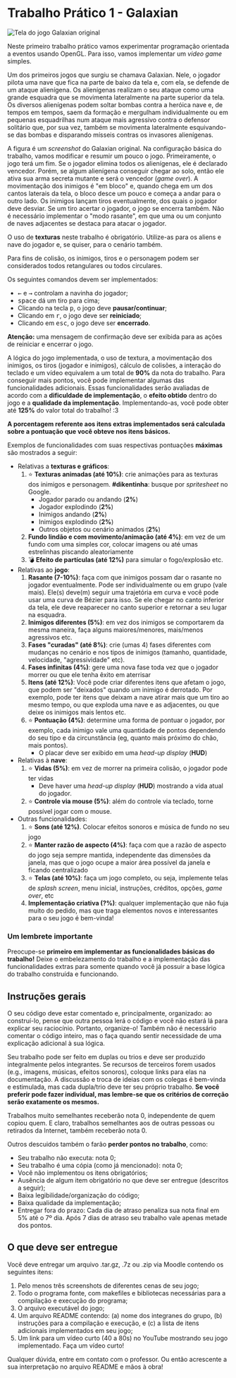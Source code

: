 # Trabalho Prático 1 - Galaxian

![Tela do jogo Galaxian original](images/galaxian-original.png)

Neste primeiro trabalho prático vamos experimentar programação orientada a
eventos usando OpenGL. Para isso, vamos implementar um _video game_ simples.

Um dos primeiros jogos que surgiu se chamava Galaxian. Nele, o jogador pilota
uma nave que fica na parte de baixo da tela e, com ela, se defende de um ataque
alienígena. Os alienígenas realizam o seu ataque como uma grande esquadra que
se movimenta lateralmente na parte superior da tela. Os diversos alienígenas
podem soltar bombas contra a heróica nave e, de tempos em tempos, saem da
formação e mergulham individualmente ou em pequenas esquadrilhas num ataque
mais agressivo contra o defensor solitário que, por sua vez, também se
movimenta lateralmente esquivando-se das bombas e disparando mísseis contras os
invasores alienígenas.

A figura é um _screenshot_ do Galaxian original. Na configuração básica
do trabalho, vamos modificar e resumir um pouco o jogo. Primeiramente, o jogo
terá um fim. Se o jogador elimina todos os alienígenas, ele é declarado
vencedor. Porém, se algum alienígena conseguir chegar ao solo, então ele ativa
sua arma secreta mutante e será o vencedor (_game over_). A movimentação dos
inimigos é "em bloco" e, quando chega em um dos cantos laterais da tela, o bloco
desce um pouco e começa a andar para o outro lado. Os inimigos lançam tiros
eventualmente, dos quais o jogador deve desviar. Se um tiro acertar o jogador,
o jogo se encerra também. Não é necessário implementar o "modo rasante",
em que uma ou um conjunto de naves adjacentes se destaca para atacar o jogador.

O uso de **texturas** neste trabalho é obrigatório. Utilize-as para os aliens
e nave do jogador e, se quiser, para o cenário também.

Para fins de colisão, os inimigos, tiros e o personagem podem ser considerados
todos retangulares ou todos circulares.

Os seguintes comandos devem ser implementados:

- <kbd>←</kbd> e <kbd>→</kbd> controlam a navinha do jogador;
- <kbd>space</kbd> dá um tiro para cima;
- Clicando na tecla <kbd>p</kbd>, o jogo deve **pausar/continuar**;
- Clicando em <kbd>r</kbd>, o jogo deve ser **reiniciado**;
- Clicando em <kbd>esc</kbd>, o jogo deve ser **encerrado**.

**Atenção:** uma mensagem de confirmação deve ser exibida para as ações de
reiniciar e encerrar o jogo.


A lógica do jogo implementada, o uso de textura, a movimentação dos inimigos,
os tiros (jogador e inimigos), cálculo de colisões, a interação do teclado
e um vídeo equivalem a um total de **90%** da nota do trabalho.
Para conseguir mais pontos, você pode
implementar algumas das funcionalidades adicionais. Essas funcionalidades
serão avaliadas de acordo com a **dificuldade de implementação**, o
**efeito obtido** dentro do jogo e a **qualidade da implementação**.
Implementando-as, você pode obter até **125%** do valor total do trabalho! :3

**A porcentagem referente aos itens extras implementados será calculada sobre a pontuação que você obteve nos itens básicos.**

Exemplos de funcionalidades com suas respectivas pontuações **máximas** são
mostrados a seguir:

- Relativas a **texturas e gráficos**:
  1. :star: **Texturas animadas (até 10%)**: crie animações para as texturas dos
     inimigos e personagem. **#dikentinha**: busque por _spritesheet_ no Google.
     - Jogador parado ou andando (**2%**)
     - Jogador explodindo (**2%**)
     - Inimigos andando (**2%**)
     - Inimigos explodindo (**2%**)
     - Outros objetos ou cenário animados (**2%**)
  1. **Fundo lindão e com movimento/animação (até 4%)**: em vez de um fundo
     com uma simples cor, colocar imagens ou até umas estrelinhas
     piscando aleatoriamente
  1. :bomb: **Efeito de partículas (até 12%)** para simular o fogo/explosão etc.
- Relativas ao **jogo**:
  1. **Rasante (7-10%)**: faça com que inimigos possam dar o rasante no jogador
     eventualmente. Pode ser individualmente ou em grupo (vale mais).
     Ele(s) deve(m) seguir uma trajetória em curva e você pode usar uma
     curva de Bézier para isso. Se ele chegar no canto inferior da tela,
     ele deve reaparecer no canto superior e retornar a seu lugar na esquadra.
  1. **Inimigos diferentes (5%)**: em vez dos inimigos se comportarem
     da mesma maneira, faça alguns maiores/menores, mais/menos agressivos etc.
  1. **Fases "curadas" (até 8%)**: crie (umas 4) fases diferentes com mudanças no cenário
     e nos tipos de inimigos (tamanho, quantidade, velocidade, "agressividade" etc).
  1. **Fases infinitas (4%)**: gere uma nova fase toda vez que o jogador
     morrer ou que ele tenha êxito em aterrisar
  1. **Itens (até 12%)**: Você pode criar diferentes itens que afetam o jogo,
     que podem ser "deixados" quando um inimigo é derrotado. Por exemplo, pode
     ter itens que deixam a nave atirar mais que um tiro ao mesmo tempo, ou que
     exploda uma nave e as adjacentes, ou que deixe os inimigos mais lentos etc.
  1. :star: **Pontuação (4%)**: determine uma forma de pontuar o jogador, por exemplo,
     cada inimigo vale uma quantidade de pontos dependendo do seu tipo e
     da circunstância (eg, quanto mais próximo do chão, mais pontos).
     - O placar deve ser exibido em uma _head-up display_ (**HUD**)
- Relativas à **nave**:
  1. :star: **Vidas (5%)**: em vez de morrer na primeira colisão, o jogador pode
     ter vidas
     - Deve haver uma _head-up display_ (**HUD**) mostrando a vida atual do jogador.
  1. :star: **Controle via mouse (5%)**: além do controle via teclado, torne
     possível jogar com o mouse.
- Outras funcionalidades:
  1. :star: **Sons (até 12%)**. Colocar efeitos sonoros e música de fundo no seu jogo
  1. :star: **Manter razão de aspecto (4%)**: faça com que a razão de aspecto do jogo
     seja sempre mantida, independente das dimensões da janela, mas que o
     jogo ocupe a maior área possível da janela e ficando centralizado
  1. :star: **Telas (até 10%)**: faça um jogo completo, ou seja, implemente telas de
     _splash screen_, menu inicial, instruções, créditos, opções,
     _game over_, etc
  1. **Implementação criativa (?%)**: qualquer implementação que não fuja
     muito do pedido, mas que traga elementos novos e interessantes para o
     seu jogo é bem-vinda!

### Um lembrete importante

Preocupe-se **primeiro em implementar as funcionalidades básicas do trabalho!**
Deixe o embelezamento do trabalho e a implementação das funcionalidades extras
para somente quando você já possuir a base lógica do trabalho construída
e funcionando.

## Instruções gerais

O seu código deve estar comentado e, principalmente, organizado: ao
construí-lo, pense que outra pessoa lerá o código e você não estará lá para
explicar seu raciocínio. Portanto, organize-o! Também não é necessário
comentar o código inteiro, mas o faça quando sentir necessidade de uma
explicação adicional à sua lógica.

Seu trabalho pode ser feito em duplas ou trios e deve ser produzido
integralmente pelos integrantes. Se recursos de terceiros forem usados
(e.g., imagens, músicas, efeitos sonoros), coloque links para elas na
documentação. A discussão e troca de ideias com os colegas é bem-vinda e
estimulada, mas cada dupla/trio deve ter seu próprio trabalho.
**Se você preferir pode fazer individual, mas lembre-se que os critérios de correção
serão exatamente os mesmos.**

Trabalhos muito semelhantes receberão nota 0, independente de quem
copiou quem. E claro, trabalhos semelhantes aos de outras pessoas ou
retirados da Internet, também receberão nota 0.

Outros descuidos também o farão **perder pontos no trabalho**, como:

- Seu trabalho não executa: nota 0;
- Seu trabalho é uma cópia (como já mencionado): nota 0;
- Você não implementou os itens obrigatórios;
- Ausência de algum item obrigatório no que deve ser entregue (descritos
  a seguir);
- Baixa legibilidade/organização do código;
- Baixa qualidade da implementação;
- Entregar fora do prazo: Cada dia de atraso penaliza sua nota final em 5% 
até o 7º dia. Após 7 dias de atraso seu trabalho vale apenas metade dos pontos.

## O que deve ser entregue

Você deve entregar um arquivo .tar.gz, .7z ou .zip via Moodle contendo os
seguintes itens:

1. Pelo menos três screenshots de diferentes cenas de seu jogo;
2. Todo o programa fonte, com makefiles e bibliotecas necessárias para a
   compilação e execução do programa;
3. O arquivo executável do jogo;
4. Um arquivo README contendo: (a) nome dos integranes do grupo, (b) instruções para a compilação e execução, e
   (c) a lista de itens adicionais implementados em seu jogo;
5. Um link para um vídeo curto (40 a 80s) no YouTube mostrando seu jogo
   implementado. Faça um vídeo curto!

Qualquer dúvida, entre em contato com o professor.
Ou então acrescente a sua interpretação no arquivo README e mãos à obra!
